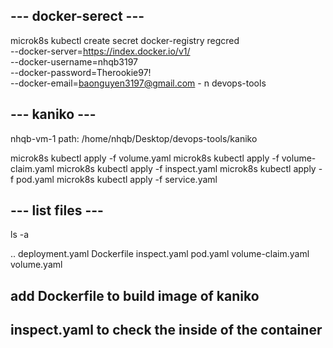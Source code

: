 ## --- docker-serect --- ##
microk8s kubectl create secret docker-registry regcred \
    --docker-server=https://index.docker.io/v1/ \
    --docker-username=nhqb3197 \
    --docker-password=Therookie97! \
    --docker-email=baonguyen3197@gmail.com
    - n devops-tools

## --- kaniko --- ##
nhqb-vm-1
path: /home/nhqb/Desktop/devops-tools/kaniko

microk8s kubectl apply -f volume.yaml
microk8s kubectl apply -f volume-claim.yaml
microk8s kubectl apply -f inspect.yaml
microk8s kubectl apply -f pod.yaml
microk8s kubectl apply -f service.yaml

## --- list files --- ##
ls -a

.. deployment.yaml  Dockerfile  inspect.yaml  pod.yaml  volume-claim.yaml  volume.yaml

## add Dockerfile to build image of kaniko
## inspect.yaml to check the inside of the container

